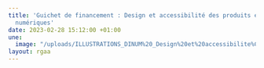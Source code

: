```yaml
---
title: 'Guichet de financement : Design et accessibilité des produits et services
  numériques'
date: 2023-02-28 15:12:00 +01:00
une:
  image: "/uploads/ILLUSTRATIONS_DINUM%20_Design%20et%20accessibilite%CC%81-01.png"
layout: rgaa
---
```


